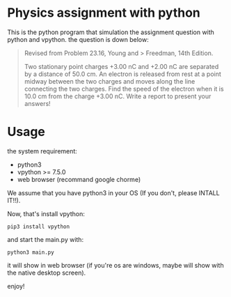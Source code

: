# Physics assignment with python
This is the python program that simulation the assignment question with python and vpython. the question is down below:

> Revised from Problem 23.16, Young and > Freedman, 14th Edition.
> 
> Two stationary point charges +3.00 nC and +2.00 nC are separated by a distance of 50.0 cm. An electron is released from rest at a point midway between the two charges and moves along the line connecting the two charges. Find the speed of the electron when it is 10.0 cm from the charge +3.00 nC. Write a report to present your answers!


# Usage

the system requirement:
* python3
* vpython >= 7.5.0
* web browser (recommand  google chorme)

We assume that you have python3 in your OS (If you don't, please INTALL IT!!).

Now, that's install vpython:
    
    pip3 install vpython

and start the main.py with:

    python3 main.py

it will show in web browser (if you're os are windows, maybe will show with the native desktop screen). 

enjoy!
